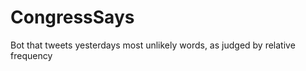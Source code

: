 CongressSays
============

Bot that tweets yesterdays most unlikely words, as judged by relative frequency
